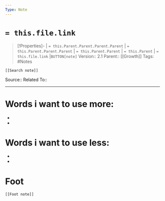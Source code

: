 ```yaml
---
Type: Note
---
```

# `= this.file.link`
>[!Properties]- | `= this.Parent.Parent.Parent.Parent` |  `= this.Parent.Parent.Parent` | `= this.Parent.Parent` | `= this.Parent` | `= this.file.link` |`BUTTON[note]` 
>Version:: 2.1
>Parent:: [[Growth]]
>Tags: #Notes
```meta-bind-embed
[[Search note]]
```
Source::
Related To::
***
# Words i want to use more:
- 
- 
# Words i want to use less: 
- 
- 






# Foot
```meta-bind-embed
[[Foot note]]
``` 